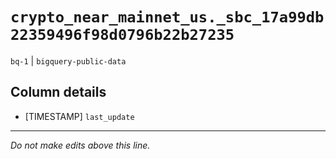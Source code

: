 # `crypto_near_mainnet_us._sbc_17a99db22359496f98d0796b22b27235`
`bq-1` | `bigquery-public-data`

## Column details
* [TIMESTAMP] `last_update`

-------------------------------------------------------------------------------
*Do not make edits above this line.*
